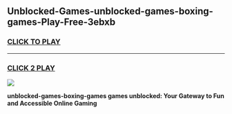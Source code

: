 
## Unblocked-Games-unblocked-games-boxing-games-Play-Free-3ebxb
<h3>
<a href="https://premium76.site?title=unblocked-games-boxing-games&ref=17A">CLICK TO PLAY</a></h3>
<hr>

<h3>
<a href="https://premium76.site?title=unblocked-games-boxing-games&ref=17A">CLICK 2 PLAY</a>
  
</h3>

<a href="https://premium76.site?title=unblocked-games-boxing-games&ref=17A"><img src="https://clearcache.store/games.png"></a>


**unblocked-games-boxing-games games unblocked: Your Gateway to Fun and Accessible Online Gaming**
